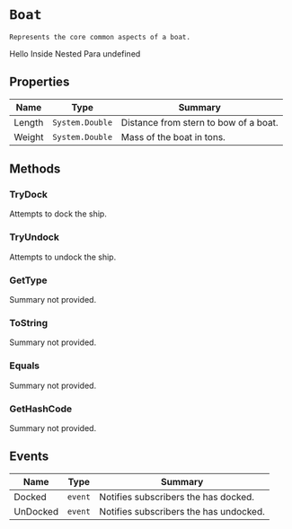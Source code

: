 # `Boat`
    Represents the core common aspects of a boat.
<para>
Hello
<para>
Inside Nested Para
</para>
</para>undefined

## Properties
| Name | Type | Summary |
| ---- | ---- | ------- |
|Length|`System.Double`|Distance from stern to bow of a boat.|
|Weight|`System.Double`|Mass of the boat in tons.|


## Methods

### TryDock
Attempts to dock the ship.

### TryUndock
Attempts to undock the ship.

### GetType
Summary not provided.

### ToString
Summary not provided.

### Equals
Summary not provided.

### GetHashCode
Summary not provided.

## Events
| Name | Type | Summary |
| ---- | ---- | ------- |
|Docked|`event`|Notifies subscribers the <see cref="T:Charp.Test.Data.Structs.Point" /> has docked.|
|UnDocked|`event`|Notifies subscribers the <see cref="T:Charp.Test.Data.Classes.Boat" /> has undocked.|
